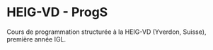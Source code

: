 HEIG-VD - ProgS
============

Cours de programmation structurée à la HEIG-VD (Yverdon, Suisse), première année IGL.